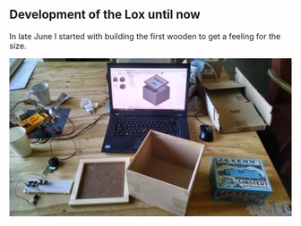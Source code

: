 ## Development of the Lox until now

In late June I started with building the first wooden to get a feeling for the size.

![alt text](/images/model1.jpg "Logo Title Text 1")

